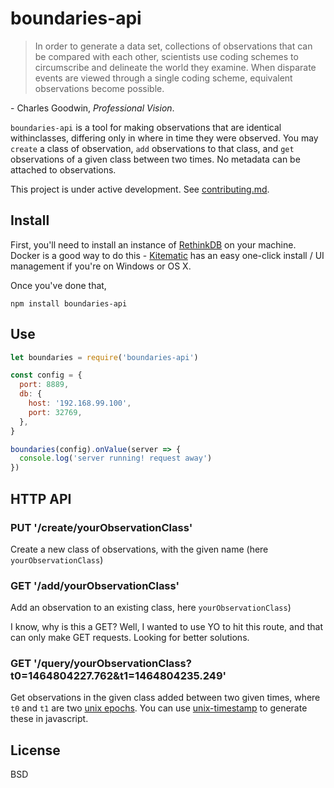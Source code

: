 # boundaries-api

> In order to generate a data set, collections of observations that can be compared with each other, scientists use coding schemes to circumscribe and delineate the world they examine. When disparate events are viewed through a single coding scheme, equivalent observations become possible.

\- Charles Goodwin, *Professional Vision*.

`boundaries-api` is a tool for making observations that are identical withinclasses, differing only in where in time they were observed.  You may `create` a class of observation, `add` observations to that class, and `get` observations of a given class between two times. No metadata can be attached to observations.

This project is under active development. See [contributing.md](contributing.md).

## Install

First, you'll need to install an instance of [RethinkDB](https://www.rethinkdb.com/) on your machine. Docker is a good way to do this - [Kitematic](http://kitematic.com/) has an easy one-click install / UI management if you're on Windows or OS X.

Once you've done that,

```
npm install boundaries-api
```

## Use

```javascript
let boundaries = require('boundaries-api')

const config = {
  port: 8889,
  db: {
    host: '192.168.99.100',
    port: 32769,
  },
}

boundaries(config).onValue(server => {
  console.log('server running! request away')
})
```

## HTTP API

### PUT '/create/yourObservationClass'

Create a new class of observations, with the given name (here `yourObservationClass`)

### GET '/add/yourObservationClass'

Add an observation to an existing class, here `yourObservationClass`)

I know, why is this a GET? Well, I wanted to use YO to hit this route, and that can only make GET requests. Looking for better solutions.

### GET '/query/yourObservationClass?t0=1464804227.762&t1=1464804235.249'

Get observations in the given class added between two given times, where `t0` and `t1` are two [unix epochs](https://en.wikipedia.org/wiki/Unix_time). You can use [unix-timestamp](https://www.npmjs.com/package/unix-timestamp) to generate these in javascript.

## License

BSD

